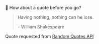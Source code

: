 📣 How about a quote before you go?

> Having nothing, nothing can he lose.
>
> <p>- William Shakespeare</p>

Quote requested from [Random Quotes API](https://github.com/lukePeavey/quotable)
